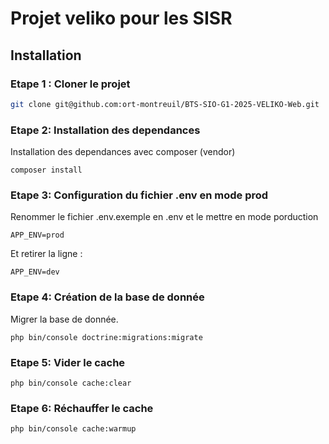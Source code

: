 # Projet veliko pour les SISR
## Installation
### Etape 1 : Cloner le projet
```bash
git clone git@github.com:ort-montreuil/BTS-SIO-G1-2025-VELIKO-Web.git
```

### Etape 2: Installation des dependances
Installation des dependances avec composer (vendor)
```
composer install
```

### Etape 3: Configuration du fichier .env en mode prod
Renommer le fichier .env.exemple en .env et le mettre en mode porduction
```
APP_ENV=prod
```
Et retirer la ligne :
```
APP_ENV=dev
```
### Etape 4: Création de la base de donnée
Migrer la base de donnée.
```
php bin/console doctrine:migrations:migrate
```
### Etape 5: Vider le cache
````
php bin/console cache:clear
````
### Etape 6: Réchauffer le cache

```
php bin/console cache:warmup
```